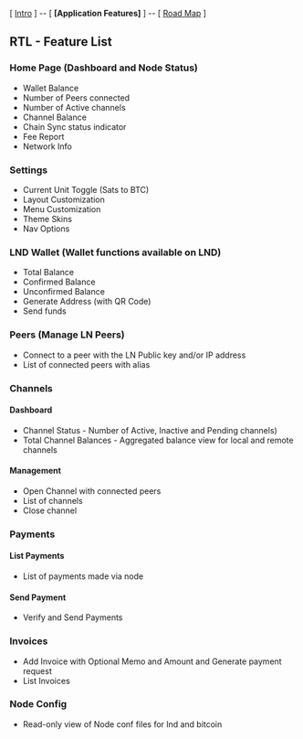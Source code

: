 [ [Intro](README.md) ] -- [ **[Application Features]** ] -- [ [Road Map](Roadmap.md) ]

## RTL - Feature List

### Home Page (Dashboard and Node Status)
- Wallet Balance
- Number of Peers connected
- Number of Active channels
- Channel Balance
- Chain Sync status indicator
- Fee Report
- Network Info

### Settings
- Current Unit Toggle (Sats to BTC)
- Layout Customization
- Menu Customization
- Theme Skins
- Nav Options

### LND Wallet (Wallet functions available on LND)
- Total Balance
- Confirmed Balance
- Unconfirmed Balance
- Generate Address (with QR Code)
- Send funds

### Peers (Manage LN Peers)
- Connect to a peer with the LN Public key and/or IP address
- List of connected peers with alias

### Channels
#### Dashboard
- Channel Status - Number of Active, Inactive and Pending channels)
- Total Channel Balances - Aggregated balance view for local and remote channels
#### Management
- Open Channel with connected peers
- List of channels
- Close channel

### Payments
#### List Payments
- List of payments made via node
#### Send Payment
- Verify and Send Payments

### Invoices
- Add Invoice with Optional Memo and Amount and Generate payment request
- List Invoices

### Node Config
- Read-only view of Node conf files for lnd and bitcoin
